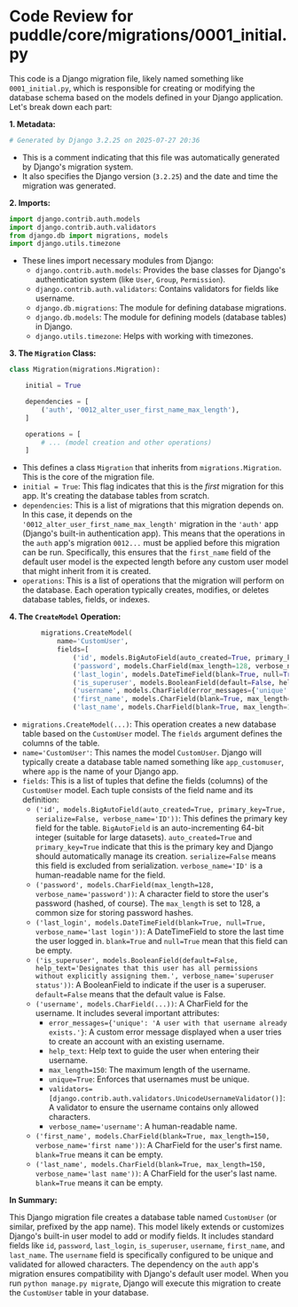 # Code Review for puddle/core/migrations/0001_initial.py

This code is a Django migration file, likely named something like `0001_initial.py`, which is responsible for creating or modifying the database schema based on the models defined in your Django application. Let's break down each part:

**1. Metadata:**

```python
# Generated by Django 3.2.25 on 2025-07-27 20:36
```

*   This is a comment indicating that this file was automatically generated by Django's migration system.
*   It also specifies the Django version (`3.2.25`) and the date and time the migration was generated.

**2. Imports:**

```python
import django.contrib.auth.models
import django.contrib.auth.validators
from django.db import migrations, models
import django.utils.timezone
```

*   These lines import necessary modules from Django:
    *   `django.contrib.auth.models`:  Provides the base classes for Django's authentication system (like `User`, `Group`, `Permission`).
    *   `django.contrib.auth.validators`: Contains validators for fields like username.
    *   `django.db.migrations`:  The module for defining database migrations.
    *   `django.db.models`: The module for defining models (database tables) in Django.
    *   `django.utils.timezone`:  Helps with working with timezones.

**3. The `Migration` Class:**

```python
class Migration(migrations.Migration):

    initial = True

    dependencies = [
        ('auth', '0012_alter_user_first_name_max_length'),
    ]

    operations = [
        # ... (model creation and other operations)
    ]
```

*   This defines a class `Migration` that inherits from `migrations.Migration`. This is the core of the migration file.
*   `initial = True`:  This flag indicates that this is the *first* migration for this app.  It's creating the database tables from scratch.
*   `dependencies`:  This is a list of migrations that this migration depends on. In this case, it depends on the `'0012_alter_user_first_name_max_length'` migration in the `'auth'` app (Django's built-in authentication app).  This means that the operations in the `auth` app's migration `0012...` must be applied before this migration can be run.  Specifically, this ensures that the `first_name` field of the default user model is the expected length before any custom user model that might inherit from it is created.
*   `operations`: This is a list of operations that the migration will perform on the database.  Each operation typically creates, modifies, or deletes database tables, fields, or indexes.

**4. The `CreateModel` Operation:**

```python
        migrations.CreateModel(
            name='CustomUser',
            fields=[
                ('id', models.BigAutoField(auto_created=True, primary_key=True, serialize=False, verbose_name='ID')),
                ('password', models.CharField(max_length=128, verbose_name='password')),
                ('last_login', models.DateTimeField(blank=True, null=True, verbose_name='last login')),
                ('is_superuser', models.BooleanField(default=False, help_text='Designates that this user has all permissions without explicitly assigning them.', verbose_name='superuser status')),
                ('username', models.CharField(error_messages={'unique': 'A user with that username already exists.'}, help_text='Required. 150 characters or fewer. Letters, digits and @/./+/-/_ only.', max_length=150, unique=True, validators=[django.contrib.auth.validators.UnicodeUsernameValidator()], verbose_name='username')),
                ('first_name', models.CharField(blank=True, max_length=150, verbose_name='first name')),
                ('last_name', models.CharField(blank=True, max_length=150, verbose_name='last name')),
```

*   `migrations.CreateModel(...)`: This operation creates a new database table based on the `CustomUser` model.  The `fields` argument defines the columns of the table.
*   `name='CustomUser'`: This names the model `CustomUser`.  Django will typically create a database table named something like `app_customuser`, where `app` is the name of your Django app.
*   `fields`: This is a list of tuples that define the fields (columns) of the `CustomUser` model. Each tuple consists of the field name and its definition:
    *   `('id', models.BigAutoField(auto_created=True, primary_key=True, serialize=False, verbose_name='ID'))`: This defines the primary key field for the table.  `BigAutoField` is an auto-incrementing 64-bit integer (suitable for large datasets).  `auto_created=True` and `primary_key=True` indicate that this is the primary key and Django should automatically manage its creation. `serialize=False` means this field is excluded from serialization. `verbose_name='ID'` is a human-readable name for the field.
    *   `('password', models.CharField(max_length=128, verbose_name='password'))`: A character field to store the user's password (hashed, of course). The `max_length` is set to 128, a common size for storing password hashes.
    *   `('last_login', models.DateTimeField(blank=True, null=True, verbose_name='last login'))`: A DateTimeField to store the last time the user logged in. `blank=True` and `null=True` mean that this field can be empty.
    *   `('is_superuser', models.BooleanField(default=False, help_text='Designates that this user has all permissions without explicitly assigning them.', verbose_name='superuser status'))`: A BooleanField to indicate if the user is a superuser. `default=False` means that the default value is False.
    *   `('username', models.CharField(...))`:  A CharField for the username. It includes several important attributes:
        *   `error_messages={'unique': 'A user with that username already exists.'}`: A custom error message displayed when a user tries to create an account with an existing username.
        *   `help_text`:  Help text to guide the user when entering their username.
        *   `max_length=150`: The maximum length of the username.
        *   `unique=True`: Enforces that usernames must be unique.
        *   `validators=[django.contrib.auth.validators.UnicodeUsernameValidator()]`:  A validator to ensure the username contains only allowed characters.
        *   `verbose_name='username'`: A human-readable name.
    *   `('first_name', models.CharField(blank=True, max_length=150, verbose_name='first name'))`:  A CharField for the user's first name.  `blank=True` means it can be empty.
    *   `('last_name', models.CharField(blank=True, max_length=150, verbose_name='last name'))`:  A CharField for the user's last name.  `blank=True` means it can be empty.

**In Summary:**

This Django migration file creates a database table named `CustomUser` (or similar, prefixed by the app name). This model likely extends or customizes Django's built-in user model to add or modify fields.  It includes standard fields like `id`, `password`, `last_login`, `is_superuser`, `username`, `first_name`, and `last_name`.  The `username` field is specifically configured to be unique and validated for allowed characters.  The dependency on the `auth` app's migration ensures compatibility with Django's default user model.  When you run `python manage.py migrate`, Django will execute this migration to create the `CustomUser` table in your database.
